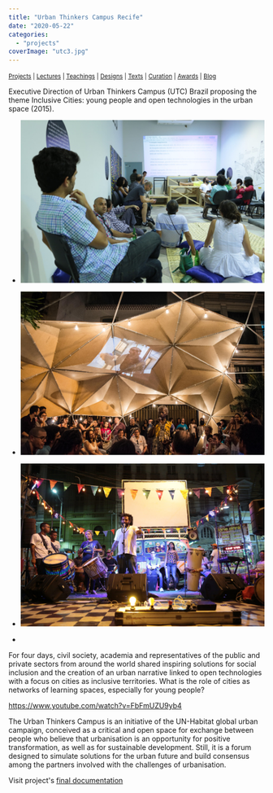 ```yaml
---
title: "Urban Thinkers Campus Recife"
date: "2020-05-22"
categories: 
  - "projects"
coverImage: "utc3.jpg"
---
```


<small>[Projects](../projects.html) | [Lectures](../lectures.html) | [Teachings](../teachings.html) | [Designs](../designs.html) | [Texts](../texts.html) | [Curation](../curation.html) | [Awards](../awards.html) | <a href="https://readruiz.medium.com/" target="_blank">Blog</a></small>

Executive Direction of Urban Thinkers Campus (UTC) Brazil proposing the theme Inclusive Cities: young people and open technologies in the urban space (2015).

- <a href="https://thisismyart.eratudomato.online/wp-content/uploads/sites/11/2020/05/utc4.jpg"><img src="images/utc4.jpg" alt="" /></a>
    
- <a href="https://thisismyart.eratudomato.online/wp-content/uploads/sites/11/2020/05/utc-2.jpg"><img src="images/utc-2.jpg" alt="" /></a>
    
- <a href="https://thisismyart.eratudomato.online/wp-content/uploads/sites/11/2020/05/utc1.jpg"><img src="images/utc1.jpg" alt="" /></a>
    
- <a href="https://thisismyart.eratudomato.online/wp-content/uploads/sites/11/2020/05/utc5-menor.jpg"><img src="images/utc5-menor-1024x683.jpg" alt="" /></a>
    

For four days, civil society, academia and representatives of the public and private sectors from around the world shared inspiring solutions for social inclusion and the creation of an urban narrative linked to open technologies with a focus on cities as inclusive territories. What is the role of cities as networks of learning spaces, especially for young people?

https://www.youtube.com/watch?v=FbFmUZU9yb4

The Urban Thinkers Campus is an initiative of the UN-Habitat global urban campaign, conceived as a critical and open space for exchange between people who believe that urbanisation is an opportunity for positive transformation, as well as for sustainable development. Still, it is a forum designed to simulate solutions for the urban future and build consensus among the partners involved with the challenges of urbanisation.

Visit project's [final documentation](http://utc.inciti.org/en/category/documento-final/)
